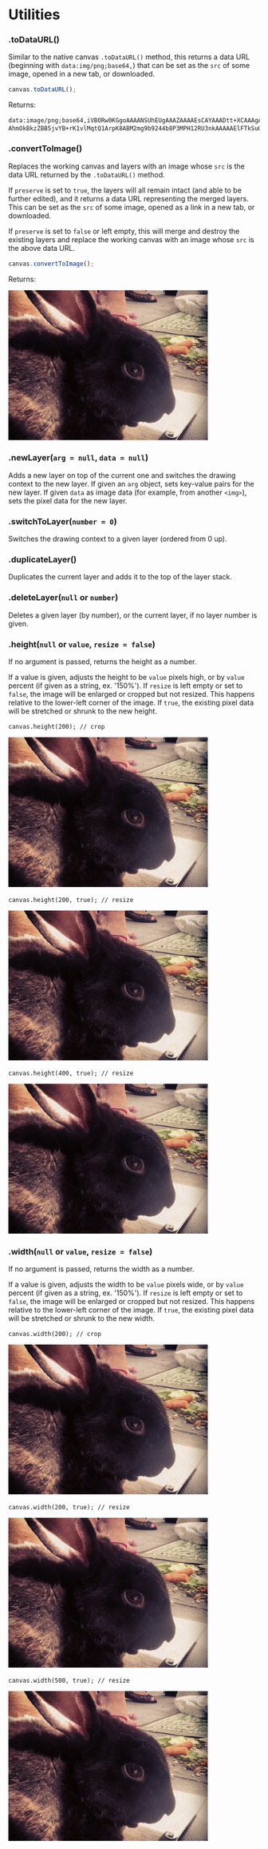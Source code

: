 # Utilities

### .toDataURL()

Similar to the native canvas `.toDataURL()` method, this returns a data URL (beginning with `data:img/png;base64,`) that can be set as the `src` of some image, opened in a new tab, or downloaded.

```js
canvas.toDataURL();
```

Returns:

```
data:image/png;base64,iVBORw0KGgoAAAANSUhEUgAAAZAAAAEsCAYAAADtt+XCAAAgAElEQ…AhmOkBkzZBB5jvYB+rK1vlMqtQ1ArpK8ABM2mg9b9244b8P3MPH12RU3nkAAAAAElFTkSuQmCC
```

### .convertToImage()

Replaces the working canvas and layers with an image whose `src` is the data URL returned by the `.toDataURL()` method.

If `preserve` is set to `true`, the layers will all remain intact (and able to be further edited), and it returns a data URL representing the merged layers. This can be set as the `src` of some image, opened as a link in a new tab, or downloaded.

If `preserve` is set to `false` or left empty, this will merge and destroy the existing layers and replace the working canvas with an image whose `src` is the above data URL.

```js
canvas.convertToImage();
```

Returns:

<img src="images/bunny.jpg" height="300" width="400">

### .newLayer(`arg = null`, `data = null`)

Adds a new layer on top of the current one and switches the drawing context to the new layer. If given an `arg` object, sets key-value pairs for the new layer. If given `data` as image data (for example, from another `<img>`), sets the pixel data for the new layer.

### .switchToLayer(`number = 0`)

Switches the drawing context to a given layer (ordered from 0 up).

### .duplicateLayer()

Duplicates the current layer and adds it to the top of the layer stack.

### .deleteLayer(`null` or `number`)

Deletes a given layer (by number), or the current layer, if no layer number is given.

### .height(`null` or `value`, `resize = false`)

If no argument is passed, returns the height as a number.

If a value is given, adjusts the height to be `value` pixels high, or by `value` percent (if given as a string, ex. '150%'). If `resize` is left empty or set to `false`, the image will be enlarged or cropped but not resized. This happens relative to the lower-left corner of the image. If `true`, the existing pixel data will be stretched or shrunk to the new height.

```
canvas.height(200); // crop
```

<img id="martin-height-200-crop" src="images/bunny.jpg" height="300" width="400">

```
canvas.height(200, true); // resize
```

<img id="martin-height-200-resize" src="images/bunny.jpg" height="300" width="400">

```
canvas.height(400, true); // resize
```

<img id="martin-height-400-resize" src="images/bunny.jpg" height="300" width="400">

### .width(`null` or `value`, `resize = false`)

If no argument is passed, returns the width as a number.

If a value is given, adjusts the width to be `value` pixels wide, or by `value` percent (if given as a string, ex. '150%'). If `resize` is left empty or set to `false`, the image will be enlarged or cropped but not resized. This happens relative to the lower-left corner of the image. If `true`, the existing pixel data will be stretched or shrunk to the new width.

```
canvas.width(200); // crop
```

<img id="martin-width-200-crop" src="images/bunny.jpg" height="300" width="400">

```
canvas.width(200, true); // resize
```

<img id="martin-width-200-resize" src="images/bunny.jpg" height="300" width="400">

```
canvas.width(500, true); // resize
```

<img id="martin-width-500-resize" src="images/bunny.jpg" height="300" width="400">
